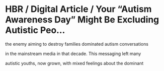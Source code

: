 # HBR / Digital Article / Your “Autism Awareness Day” Might Be Excluding Autistic Peo…

the enemy aiming to destroy families dominated autism conversations

in the mainstream media in that decade. This messaging left many

autistic youths, now grown, with mixed feelings about the dominant